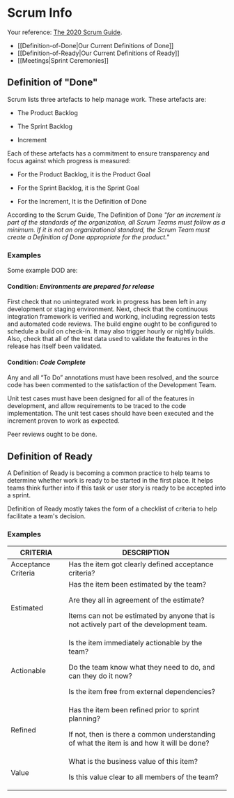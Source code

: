 # Scrum Info

Your reference: [The 2020 Scrum Guide](https://scrumguides.org/scrum-guide.html).

 * [[Definition-of-Done|Our Current Definitions of Done]]
 * [[Definition-of-Ready|Our Current Definitions of Ready]]
 * [[Meetings|Sprint Ceremonies]]

## Definition of "Done"

Scrum lists three artefacts to help manage work. These artefacts are:

 * The Product Backlog

 * The Sprint Backlog

 * Increment

Each of these artefacts has a commitment to ensure transparency and focus against which progress is measured:

 * For the Product Backlog, it is the Product Goal

 * For the Sprint Backlog, it is the Sprint Goal

 * For the Increment, It is the Definition of Done

According to the Scrum Guide, The Definition of Done _"for an increment is part of the standards of the organization, all Scrum Teams must follow as a minimum. If it is not an organizational standard, the Scrum Team must create a Definition of Done appropriate for the product."_

### Examples

Some example DOD are:

#### Condition: _Environments are prepared for release_

First check that no unintegrated work in progress has been left in any development or staging environment. Next, check that the continuous integration framework is verified and working, including regression tests and automated code reviews. The build engine ought to be configured to schedule a build on check-in. It may also trigger hourly or nightly builds. Also, check that all of the test data used to validate the features in the release has itself been validated.

#### Condition: _Code Complete_

Any and all “To Do” annotations must have been resolved, and the source code has been commented to the satisfaction of the Development Team.

Unit test cases must have been designed for all of the features in development, and allow requirements to be traced to the code implementation.  The unit test cases should have been executed and the increment proven to work as expected.

Peer reviews ought to be done.


## Definition of Ready

A Definition of Ready is becoming a common practice to help teams to determine
whether work is ready to be started in the first place. It helps teams think
further into if this task or user story is ready to be accepted into a sprint.

Definition of Ready mostly takes the form of a checklist of criteria to help
facilitate a team's decision.

### Examples

| **CRITERIA** | **DESCRIPTION** |
| --- | --- |
| Acceptance Criteria | Has the item got clearly defined acceptance criteria? |
| Estimated | Has the item been estimated by the team?<p> Are they all in agreement of the estimate?<p>Items can not be estimated by anyone that is not actively part of the development team. |
| Actionable | Is the item immediately actionable by the team?<p> Do the team know what they need to do, and can they do it now?<p>Is the item free from external dependencies? |
| Refined | Has the item been refined prior to sprint planning?<p> If not, then is there a common understanding of what the item is and how it will be done? |
| Value | What is the business value of this item?<p> Is this value clear to all members of the team? |
